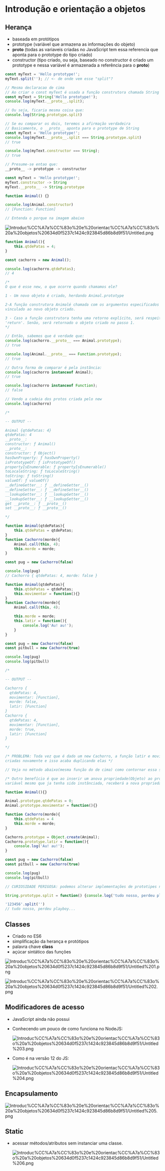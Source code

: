 # Introdução e orientação a objetos

## Herança

- baseada em protótipos
- prototype (variável que armazena as informações do objeto)
- __proto__ (todas as variaveis criadas no JavaScript tem essa referencia que aponta para o prototype do tipo criado)
- constructor (tipo criado, ou seja, baseado no constructor é criado um prototype e nessa variável  é armazenada a referência para o __proto__)

```jsx
const myText = 'Hello prototype!';
myText.split(''); // <- de onde vem esse "split"?

// Mesma declaracao de cima
// Ao criar o const myText é usada a função construtora chamada String e toda função construtora possui um prototype atrelado a ela e a referência do __proto__ nela
const myText = String('Hello prototype!');
console.log(myText.__proto__.split);

// Ou seja, ficaria mesma coisa que:
console.log(String.prototype.split)

// Se eu comparar os dois, teremos a afirmação verdadeira
// Basicamente, o __proto__ aponta para o prototype de String
const myText = 'Hello prototype!';
console.log(myText.__proto__.split === String.prototype.split)
// true

console.log(myText.constructor === String);
// true

// Presume-se entao que:
__proto__ -> prototype -> constructor

const myText = 'Hello prototype!';
myText.constructor -> String
myText.__proto__ -> String.prototype
```

```jsx
function Animal() {}

console.log(Animal.constructor)
// [Function: Function]

// Entenda o porque na imagem abaixo
```

![Introduc%CC%A7a%CC%83o%20e%20orientac%CC%A7a%CC%83o%20a%20objetos%20634d0f5237c1424c923845d86b8d9f51/Untitled.png](Introduc%CC%A7a%CC%83o%20e%20orientac%CC%A7a%CC%83o%20a%20objetos%20634d0f5237c1424c923845d86b8d9f51/Untitled.png)

```jsx
function Animal(){
	this.qtdePatas = 4;
}

const cachorro = new Animal();

console.log(cachorro.qtdePatas);
// 4

/*
O que é esse new, o que ocorre quando chamamos ele?

1 - Um novo objeto é criado, herdando Animal.prototype

2-A função construtora Animalé chamada com os argumentos especificados e com o '"this'
vinculado ao novo objeto criado.

3 - Caso a função construtora tenha uma retorno explícito, será respeitado o seu
'return'. Senão, será retornado o objeto criado no passo 1.
*/

// Então, sabemos que é verdade que:
console.log(cachorro.__proto__ === Animal.prototype);
// true

console.log(Animal.__proto__ === Function.prototype);
// true

// Outra forma de comparar é pela instância:
console.log(cachorro instanceof Animal);
// true

console.log(cachorro instanceof Function);
// false

// Vendo a cadeia dos protos criada pelo new
console.log(cachorro)

/*

-- OUTPUT --

Animal {qtdePatas: 4}
qtdePatas: 4
__proto__:
constructor: ƒ Animal()
__proto__:
constructor: ƒ Object()
hasOwnProperty: ƒ hasOwnProperty()
isPrototypeOf: ƒ isPrototypeOf()
propertyIsEnumerable: ƒ propertyIsEnumerable()
toLocaleString: ƒ toLocaleString()
toString: ƒ toString()
valueOf: ƒ valueOf()
__defineGetter__: ƒ __defineGetter__()
__defineSetter__: ƒ __defineSetter__()
__lookupGetter__: ƒ __lookupGetter__()
__lookupSetter__: ƒ __lookupSetter__()
get __proto__: ƒ __proto__()
set __proto__: ƒ __proto__()

*/
```

```jsx
function Animal(qtdePatas){
	this.qtdePatas = qtdePatas;
}
function Cachorro(morde){
    Animal.call(this, 4);
    this.morde = morde;
}

const pug = new Cachorro(false)

console.log(pug)
// Cachorro { qtdePatas: 4, morde: false }
```

```jsx
function Animal(qtdePatas){
    this.qtdePatas = qtdePatas;
    this.movimentar = function(){}
}
function Cachorro(morde){
    Animal.call(this, 4);

    this.morde = morde;
    this.latir = function(){
        console.log('Au! au!');
    }
}

const pug = new Cachorro(false)
const pitbull = new Cachorro(true)

console.log(pug)
console.log(pitbull)

/*

-- OUTPUT --

Cachorro {
  qtdePatas: 4,
  movimentar: [Function],
  morde: false,
  latir: [Function]
}
Cachorro {
  qtdePatas: 4,
  movimentar: [Function],
  morde: true,
  latir: [Function]
}

*/

/* PROBLEMA: Toda vez que é dado um new Cachorro, a função latir e movimentar são
criadas novamente e isso acaba duplicando elas */

// Veja no método abaixo(mesma função do de cima) como contornar essa situação

/* Outro benefício é que ao inserir um anova propriedade(Objeto) ao prototype, a
variável mesmo que ja tenha sido instânciada, receberá a nova propriedade */

function Animal(){}

Animal.prototype.qtdePatas = 0;
Animal.prototype.movimentar = function(){}

function Cachorro(morde){
    this.qtdePatas = 4
    this.morde = morde;
}

Cachorro.prototype = Object.create(Animal);
Cachorro.prototype.latir = function(){
    console.log('Au! au!');
}

const pug = new Cachorro(false)
const pitbull = new Cachorro(true)

console.log(pug)
console.log(pitbull)
```

```jsx
// CURIOSIDADE PERIGOSA: podemos alterar implementações de prototipes nativos, exemplo do "split" do construtor String

String.prototype.split = function() {console.log('tudo nosso, perdeu playboy...');}

'123456'.split('')
// tudo nosso, perdeu playboy...
```

## Classes

- Criado no ES6
- simplificação da herança e protótipos
- palavra chave **class**
- açúcar sintático das funções

![Introduc%CC%A7a%CC%83o%20e%20orientac%CC%A7a%CC%83o%20a%20objetos%20634d0f5237c1424c923845d86b8d9f51/Untitled%201.png](Introduc%CC%A7a%CC%83o%20e%20orientac%CC%A7a%CC%83o%20a%20objetos%20634d0f5237c1424c923845d86b8d9f51/Untitled%201.png)

![Introduc%CC%A7a%CC%83o%20e%20orientac%CC%A7a%CC%83o%20a%20objetos%20634d0f5237c1424c923845d86b8d9f51/Untitled%202.png](Introduc%CC%A7a%CC%83o%20e%20orientac%CC%A7a%CC%83o%20a%20objetos%20634d0f5237c1424c923845d86b8d9f51/Untitled%202.png)

## Modificadores de acesso

- JavaScript ainda não possui
- Conhecendo um pouco de como funciona no NodeJS:

    ![Introduc%CC%A7a%CC%83o%20e%20orientac%CC%A7a%CC%83o%20a%20objetos%20634d0f5237c1424c923845d86b8d9f51/Untitled%203.png](Introduc%CC%A7a%CC%83o%20e%20orientac%CC%A7a%CC%83o%20a%20objetos%20634d0f5237c1424c923845d86b8d9f51/Untitled%203.png)

- Como é na versão 12 do JS:

    ![Introduc%CC%A7a%CC%83o%20e%20orientac%CC%A7a%CC%83o%20a%20objetos%20634d0f5237c1424c923845d86b8d9f51/Untitled%204.png](Introduc%CC%A7a%CC%83o%20e%20orientac%CC%A7a%CC%83o%20a%20objetos%20634d0f5237c1424c923845d86b8d9f51/Untitled%204.png)

## Encapsulamento

![Introduc%CC%A7a%CC%83o%20e%20orientac%CC%A7a%CC%83o%20a%20objetos%20634d0f5237c1424c923845d86b8d9f51/Untitled%205.png](Introduc%CC%A7a%CC%83o%20e%20orientac%CC%A7a%CC%83o%20a%20objetos%20634d0f5237c1424c923845d86b8d9f51/Untitled%205.png)

## Static

- acessar métodos/atributos sem instanciar uma classe.

    ![Introduc%CC%A7a%CC%83o%20e%20orientac%CC%A7a%CC%83o%20a%20objetos%20634d0f5237c1424c923845d86b8d9f51/Untitled%206.png](Introduc%CC%A7a%CC%83o%20e%20orientac%CC%A7a%CC%83o%20a%20objetos%20634d0f5237c1424c923845d86b8d9f51/Untitled%206.png)